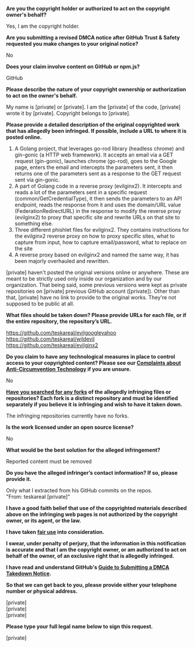 **Are you the copyright holder or authorized to act on the copyright owner's behalf?**

Yes, I am the copyright holder.

**Are you submitting a revised DMCA notice after GitHub Trust & Safety requested you make changes to your original notice?**

No

**Does your claim involve content on GitHub or npm.js?**

GitHub

**Please describe the nature of your copyright ownership or authorization to act on the owner's behalf.**

My name is [private] or [private]. I am the [private] of the code, [private] wrote it by [private]. Copyright belongs to [private].

**Please provide a detailed description of the original copyrighted work that has allegedly been infringed. If possible, include a URL to where it is posted online.**

1. A Golang project, that leverages go-rod library (headless chrome) and gin-gonic (a HTTP web framework). It accepts an email via a GET request (gin-gonic), launches chrome (go-rod), goes to the Google page, enters the email and intercepts the parameters sent, it then returns one of the parameters sent as a response to the GET request sent via gin-gonic.  
2. A part of Golang code in a reverse proxy (evilginx2). It intercepts and reads a lot of the parameters sent in a specific request (common/GetCredentialType), it then sends the parameters to an API endpoint, reads the response from it and uses the domain/URL value (FederationRedirectURL) in the response to modify the reverse proxy (evilginx2) to proxy that specific site and rewrite URLs on that site to something else.  
3. Three different phishlet files for evilginx2. They contains instructions for the evilginx2 reverse proxy on how to proxy specific sites, what to capture from input, how to capture email/password, what to replace on the site  
4. A reverse proxy based on evilginx2 and named the same way, it has been majorly overhauled and rewritten.

[private] haven't posted the original versions online or anywhere. These are meant to be strictly used only inside our organization and by our organization. That being said, some previous versions were kept as private repositories on [private] previous GitHub account ([private]). Other than that, [private] have no link to provide to the original works. They're not supposed to be public at all.

**What files should be taken down? Please provide URLs for each file, or if the entire repository, the repository’s URL.**

https://github.com/teskareal/evilgoogleyahoo  
https://github.com/teskareal/wildevil  
https://github.com/teskareal/evilginx2  

**Do you claim to have any technological measures in place to control access to your copyrighted content? Please see our <a href="https://docs.github.com/articles/guide-to-submitting-a-dmca-takedown-notice#complaints-about-anti-circumvention-technology">Complaints about Anti-Circumvention Technology</a> if you are unsure.**

No

**<a href="https://docs.github.com/articles/dmca-takedown-policy#b-what-about-forks-or-whats-a-fork">Have you searched for any forks</a> of the allegedly infringing files or repositories? Each fork is a distinct repository and must be identified separately if you believe it is infringing and wish to have it taken down.**

The infringing repositories currently have no forks.

**Is the work licensed under an open source license?**

No

**What would be the best solution for the alleged infringement?**

Reported content must be removed

**Do you have the alleged infringer’s contact information? If so, please provide it.**

Only what I extracted from his GitHub commits on the repos.  
"From: teskareal [private]"

**I have a good faith belief that use of the copyrighted materials described above on the infringing web pages is not authorized by the copyright owner, or its agent, or the law.**

**I have taken <a href="https://www.lumendatabase.org/topics/22">fair use</a> into consideration.**

**I swear, under penalty of perjury, that the information in this notification is accurate and that I am the copyright owner, or am authorized to act on behalf of the owner, of an exclusive right that is allegedly infringed.**

**I have read and understand GitHub's <a href="https://docs.github.com/articles/guide-to-submitting-a-dmca-takedown-notice/">Guide to Submitting a DMCA Takedown Notice</a>.**

**So that we can get back to you, please provide either your telephone number or physical address.**

[private]  
[private]  
[private]  

**Please type your full legal name below to sign this request.**

[private]  
